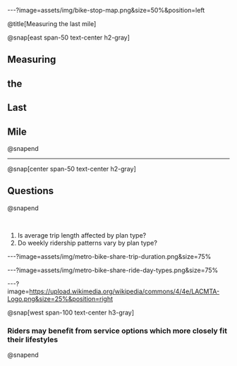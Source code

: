 ---?image=assets/img/bike-stop-map.png&size=50%&position=left

@title[Measuring the last mile]

@snap[east span-50 text-center h2-gray]
## Measuring
## the
## Last
## Mile
@snapend

---

@snap[center span-50 text-center h2-gray]
## Questions
@snapend

<br>

1. Is average trip length affected by plan type?
2. Do weekly ridership patterns vary by plan type?


---?image=assets/img/metro-bike-share-trip-duration.png&size=75%




---?image=assets/img/metro-bike-share-ride-day-types.png&size=75%

---?image=https://upload.wikimedia.org/wikipedia/commons/4/4e/LACMTA-Logo.png&size=25%&position=right 

@snap[west span-100 text-center h3-gray]
### Riders may benefit from service options which more closely fit their lifestyles
@snapend
